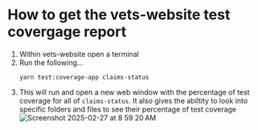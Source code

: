 # How to get the vets-website test covergage report
1. Within vets-website open a terminal
2. Run the following...
   ```
   yarn test:coverage-app claims-status
   ```
3. This will run and open a new web window with the percentage of test coverage for all of `claims-status`. It also gives the abiltity to look into specific folders and files to see their percentage of test coverage
    ![Screenshot 2025-02-27 at 8 59 20 AM](https://github.com/user-attachments/assets/02b597e5-baeb-42d5-b858-d2b2171b3307)
